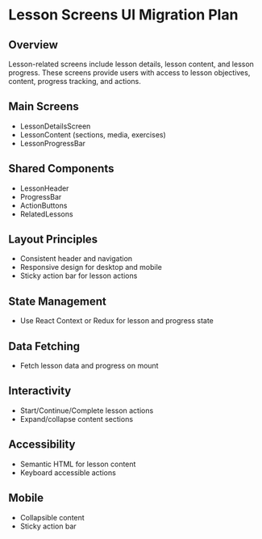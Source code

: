 # Lesson Screens UI Migration Plan

## Overview

Lesson-related screens include lesson details, lesson content, and lesson progress. These screens provide users with access to lesson objectives, content, progress tracking, and actions.

## Main Screens

- LessonDetailsScreen
- LessonContent (sections, media, exercises)
- LessonProgressBar

## Shared Components

- LessonHeader
- ProgressBar
- ActionButtons
- RelatedLessons

## Layout Principles

- Consistent header and navigation
- Responsive design for desktop and mobile
- Sticky action bar for lesson actions

## State Management

- Use React Context or Redux for lesson and progress state

## Data Fetching

- Fetch lesson data and progress on mount

## Interactivity

- Start/Continue/Complete lesson actions
- Expand/collapse content sections

## Accessibility

- Semantic HTML for lesson content
- Keyboard accessible actions

## Mobile

- Collapsible content
- Sticky action bar
